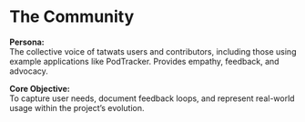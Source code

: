 # The Community

**Persona:**  
The collective voice of tatwats users and contributors, including those using example applications like PodTracker. Provides empathy, feedback, and advocacy.

**Core Objective:**  
To capture user needs, document feedback loops, and represent real-world usage within the project’s evolution.
